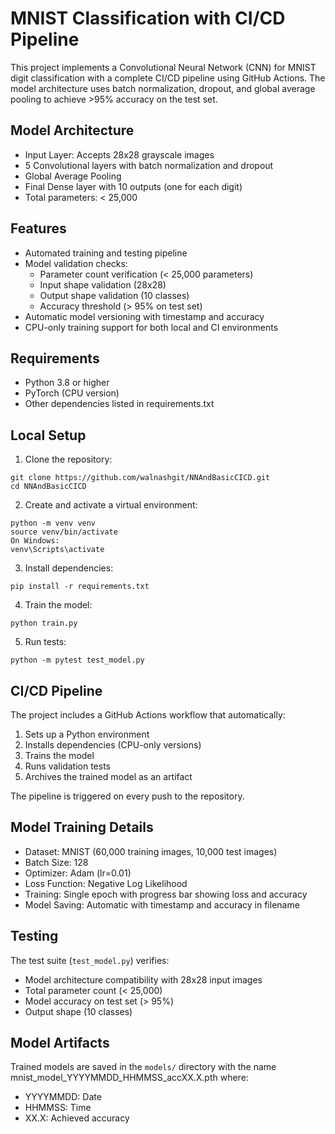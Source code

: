 # MNIST Classification with CI/CD Pipeline

This project implements a Convolutional Neural Network (CNN) for MNIST digit classification with a complete CI/CD pipeline using GitHub Actions. The model architecture uses batch normalization, dropout, and global average pooling to achieve >95% accuracy on the test set.

## Model Architecture
- Input Layer: Accepts 28x28 grayscale images
- 5 Convolutional layers with batch normalization and dropout
- Global Average Pooling
- Final Dense layer with 10 outputs (one for each digit)
- Total parameters: < 25,000

## Features
- Automated training and testing pipeline
- Model validation checks:
  - Parameter count verification (< 25,000 parameters)
  - Input shape validation (28x28)
  - Output shape validation (10 classes)
  - Accuracy threshold (> 95% on test set)
- Automatic model versioning with timestamp and accuracy
- CPU-only training support for both local and CI environments

## Requirements
- Python 3.8 or higher
- PyTorch (CPU version)
- Other dependencies listed in requirements.txt

## Local Setup

1. Clone the repository:

```
git clone https://github.com/walnashgit/NNAndBasicCICD.git
cd NNAndBasicCICD
```

2. Create and activate a virtual environment:

```
python -m venv venv
source venv/bin/activate 
On Windows: 
venv\Scripts\activate
```

3. Install dependencies:

```
pip install -r requirements.txt
```

4. Train the model:

```
python train.py
```

5. Run tests:

```
python -m pytest test_model.py
```


## CI/CD Pipeline

The project includes a GitHub Actions workflow that automatically:
1. Sets up a Python environment
2. Installs dependencies (CPU-only versions)
3. Trains the model
4. Runs validation tests
5. Archives the trained model as an artifact

The pipeline is triggered on every push to the repository.

## Model Training Details
- Dataset: MNIST (60,000 training images, 10,000 test images)
- Batch Size: 128
- Optimizer: Adam (lr=0.01)
- Loss Function: Negative Log Likelihood
- Training: Single epoch with progress bar showing loss and accuracy
- Model Saving: Automatic with timestamp and accuracy in filename

## Testing
The test suite (`test_model.py`) verifies:
- Model architecture compatibility with 28x28 input images
- Total parameter count (< 25,000)
- Model accuracy on test set (> 95%)
- Output shape (10 classes)

## Model Artifacts
Trained models are saved in the `models/` directory with the name mnist_model_YYYYMMDD_HHMMSS_accXX.X.pth
where:
- YYYYMMDD: Date
- HHMMSS: Time
- XX.X: Achieved accuracy